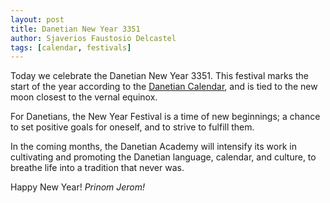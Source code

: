 ```yaml
---
layout: post
title: Danetian New Year 3351
author: Sjaverios Faustosio Delcastel
tags: [calendar, festivals]
---
```


Today we celebrate the Danetian New Year 3351. This festival marks the start of
the year according to the [Danetian Calendar](/calendar.html), and is tied to
the new moon closest to the vernal equinox.

For Danetians, the New Year Festival is a time of new beginnings; a chance to
set positive goals for oneself, and to strive to fulfill them.

In the coming months, the Danetian Academy will intensify its work in
cultivating and promoting the Danetian language, calendar, and culture, to
breathe life into a tradition that never was.

Happy New Year! *Prinom Jerom!*
